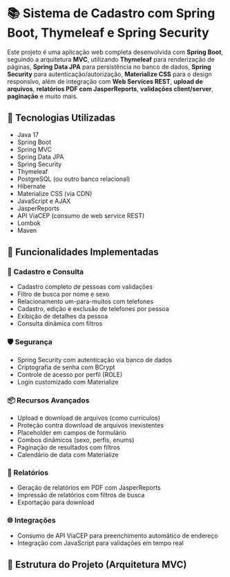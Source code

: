 # 📚 Sistema de Cadastro com Spring Boot, Thymeleaf e Spring Security

Este projeto é uma aplicação web completa desenvolvida com **Spring Boot**, seguindo a arquitetura **MVC**, utilizando **Thymeleaf** para renderização de páginas, **Spring Data JPA** para persistência no banco de dados, **Spring Security** para autenticação/autorização, **Materialize CSS** para o design responsivo, além de integração com **Web Services REST**, **upload de arquivos**, **relatórios PDF com JasperReports**, **validações client/server**, **paginação** e muito mais.

## 🚀 Tecnologias Utilizadas

- Java 17
- Spring Boot
- Spring MVC
- Spring Data JPA
- Spring Security
- Thymeleaf
- PostgreSQL (ou outro banco relacional)
- Hibernate
- Materialize CSS (via CDN)
- JavaScript e AJAX
- JasperReports
- API ViaCEP (consumo de web service REST)
- Lombok
- Maven

## 🔧 Funcionalidades Implementadas

### 📁 Cadastro e Consulta

- Cadastro completo de pessoas com validações
- Filtro de busca por nome e sexo
- Relacionamento um-para-muitos com telefones
- Cadastro, edição e exclusão de telefones por pessoa
- Exibição de detalhes da pessoa
- Consulta dinâmica com filtros

### 🛡️ Segurança

- Spring Security com autenticação via banco de dados
- Criptografia de senha com BCrypt
- Controle de acesso por perfil (ROLE)
- Login customizado com Materialize

### 📦 Recursos Avançados

- Upload e download de arquivos (como currículos)
- Proteção contra download de arquivos inexistentes
- Placeholder em campos de formulário
- Combos dinâmicos (sexo, perfis, enums)
- Paginação de resultados com filtros
- Calendário de data com Materialize

### 📑 Relatórios

- Geração de relatórios em PDF com JasperReports
- Impressão de relatórios com filtros de busca
- Exportação para download

### 🌐 Integrações

- Consumo de API ViaCEP para preenchimento automático de endereço
- Integração com JavaScript para validações em tempo real

## 📂 Estrutura do Projeto (Arquitetura MVC)

